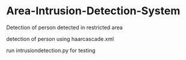 # Area-Intrusion-Detection-System #
Detection of person detected in restricted area

detection of person using haarcascade.xml

run intrusiondetection.py for testing



